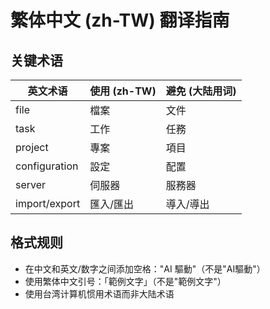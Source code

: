# 繁体中文 (zh-TW) 翻译指南

## 关键术语

| 英文术语     | 使用 (zh-TW) | 避免 (大陆用词) |
| ------------- | ----------- | ---------------- |
| file          | 檔案        | 文件             |
| task          | 工作        | 任務             |
| project       | 專案        | 項目             |
| configuration | 設定        | 配置             |
| server        | 伺服器      | 服務器           |
| import/export | 匯入/匯出   | 導入/導出        |

## 格式规则

- 在中文和英文/数字之间添加空格："AI 驅動"（不是"AI驅動"）
- 使用繁体中文引号：「範例文字」（不是"範例文字"）
- 使用台湾计算机惯用术语而非大陆术语 